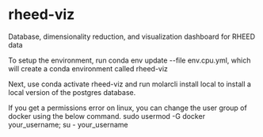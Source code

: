 # rheed-viz

Database, dimensionality reduction, and visualization dashboard for RHEED data

To setup the environment, run conda env update --file env.cpu.yml, which will create a conda environment called rheed-viz

Next, use conda activate rheed-viz and run molarcli install local to install a local version of the postgres database.

If you get a permissions error on linux, you can change the user group of docker using the below command.
sudo usermod -G docker your_username; su - your_username
